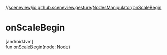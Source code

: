 //[sceneview](../../../index.md)/[io.github.sceneview.gesture](../index.md)/[NodesManipulator](index.md)/[onScaleBegin](on-scale-begin.md)

# onScaleBegin

[androidJvm]\
fun [onScaleBegin](on-scale-begin.md)(node: [Node](../../io.github.sceneview.nodes/-node/index.md))
